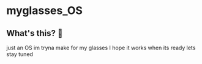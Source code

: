 # myglasses_OS

## What's this? 🧐

just an OS im tryna make for my glasses
I hope it works when its ready lets stay tuned
